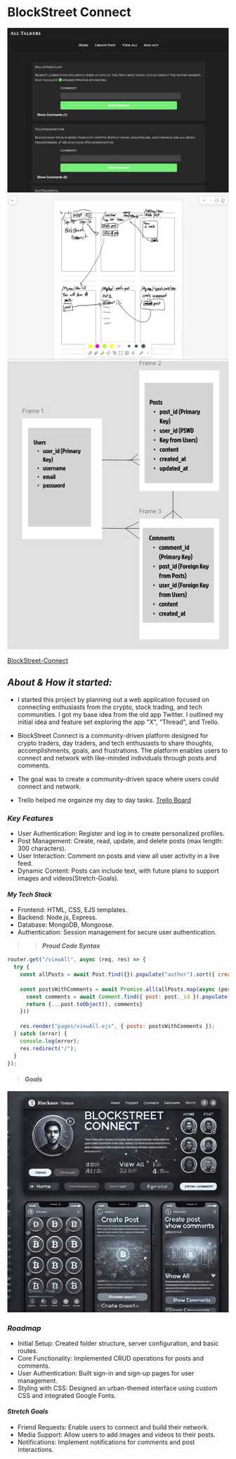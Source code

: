 # BlockStreet Connect

![app1](/images/wireframedesign.jpg)
![WF3](/images/2ebce5c4-bdd1-4b50-97c5-327541fcc746.jpeg) ![WF](/images/wireFrame.jpg) 


[BlockStreet-Connect](https://blockstreet-connect-ec0dadccafa4.herokuapp.com/)
## ***About & How it started:***

* I started this project by planning out a web application focused on connecting enthusiasts from the crypto, stock trading, and tech communities. I got my base idea from the old app Twitter. I outlined my initial idea and feature set exploring the app "X", "Thread", and Trello.
* BlockStreet Connect is a community-driven platform designed for crypto traders, day traders, and tech enthusiasts to share thoughts, accomplishments, goals, and frustrations. The platform enables users to connect and network with like-minded individuals through posts and comments.
* The goal was to create a community-driven space where users could connect and network.


* Trello helped me orgainze my day to day tasks.
[Trello Board](https://trello.com/b/tyN7ADHC/blockstreet-connect)

### ***Key Features***

* User Authentication: Register and log in to create personalized profiles.
* Post Management: Create, read, update, and delete posts (max length: 300 characters).
* User Interaction: Comment on posts and view all user activity in a live feed.
* Dynamic Content: Posts can include text, with future plans to support images and videos(Stretch-Goals).

#### ***My Tech Stack***

* Frontend: HTML, CSS, EJS templates.
* Backend: Node.js, Express.
* Database: MongoDB, Mongoose.
* Authentication: Session management for secure user authentication. 

>>***Proud Code Syntax***
```Javascript
router.get("/viewAll", async (req, res) => {
  try {
    const allPosts = await Post.find({}).populate("author").sort({ createdAt: -1});
    
    const postsWithComments = await Promise.all(allPosts.map(async (post) => {
      const comments = await Comment.find({ post: post._id }).populate("author")
      return {...post.toObject(), comments}
    }))

    res.render("pages/viewAll.ejs", { posts: postsWithComments });
  } catch (error) {
    console.log(error);
    res.redirect("/");
  }
});
```

>#### ***Goals***

![APP](/images/clientside.jpeg)


### ***Roadmap***
* Initial Setup: Created folder structure, server configuration, and basic routes.
* Core Functionality: Implemented CRUD operations for posts and comments.
* User Authentication: Built sign-in and sign-up pages for user management.
* Styling with CSS: Designed an urban-themed interface using custom CSS and integrated Google Fonts.

#### ***Stretch Goals***
* Friend Requests: Enable users to connect and build their network.
* Media Support: Allow users to add images and videos to their posts.
* Notifications: Implement notifications for comments and post interactions.
